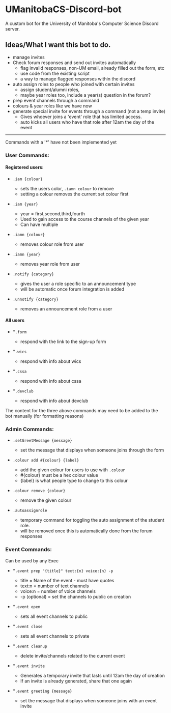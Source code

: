 # UManitobaCS-Discord-bot
A custom bot for the University of Manitoba's Computer Science Discord server. 


## Ideas/What I want this bot to do.   
- manage invites 
- Check forum responses and send out invites automatically  
    - flag invalid responses, non-UM email, already filled out the form, etc 
    - use code from the existing script 
    - a way to manage flagged responses within the discord 
- auto assign roles to people who joined with certain invites
    - assign student/alumni roles, 
    - maybe year roles too, include a year(s) question in the forum? 
- prep event channels through a command 
- colours & year roles like we have now 
- generate special invite for events through a command (not a temp invite)
    - Gives whoever joins a 'event' role that has limited access. 
    - auto kicks all users who have that role after 12am the day of the event

---

Commands with a '*' have not been implemented yet

### User Commands:
#### Registered users:

- `.iam {colour}`
    - sets the users color, `.iamn colour` to remove 
    - setting a colour removes the current set colour first 

- `.iam {year}` 
    - year = first,second,third,fourth
    - Used to gain access to the course channels of the given year
    - Can have multiple  

- `.iamn {colour}`
    - removes colour role from user

- `.iamn {year}`
    - removes year role from user

- `.notify {category}`
    - gives the user a role specific to an announcement type
    - will be automatic once forum integration is added

- `.unnotify {category}`
    - removes an announcement role from a user

#### All users 
- *`.form`
    - respond with the link to the sign-up form

- *`.wics`
    - respond with info about wics 

- *`.cssa`
    - respond with info about cssa 

- *`.devclub`
    - respond with info about devclub  

The content for the three above commands may need to be added to the bot manually (for formatting reasons)
 
### Admin Commands:

- `.setGreetMessage {message}`
    - set the message that displays when someone joins through the form

- `.colour add #{colour} {label}`
    - add the given colour for users to use with `.colour`
    - #{colour} must be a hex colour value  
    - {label} is what people type to change to this colour

- `.colour remove {colour}`
    - remove the given colour 

- `.autoassignrole`
    - temporary command for toggling the auto assignment of the student role.
    - will be removed once this is automatically done from the forum responses


### Event Commands:  
Can be used by any Exec
- *`.event prep "{title}" text:{n} voice:{n} -p`
    - title = Name of the event - must have quotes
    - text:n = number of text channels 
    - voice:n = number of voice channels 
    - -p (optional) = set the channels to public on creation 

- *`.event open` 
    - sets all event channels to public 

- *`.event close`
    - sets all event channels to private

- *`.event cleanup`
    - delete invite/channels related to the current event 

- *`.event invite` 
    - Generates a temporary invite that lasts until 12am the day of creation
    - If an invite is already generated, share that one again

- *`.event greeting {message}`
    - set the message that displays when someone joins with an event invite
